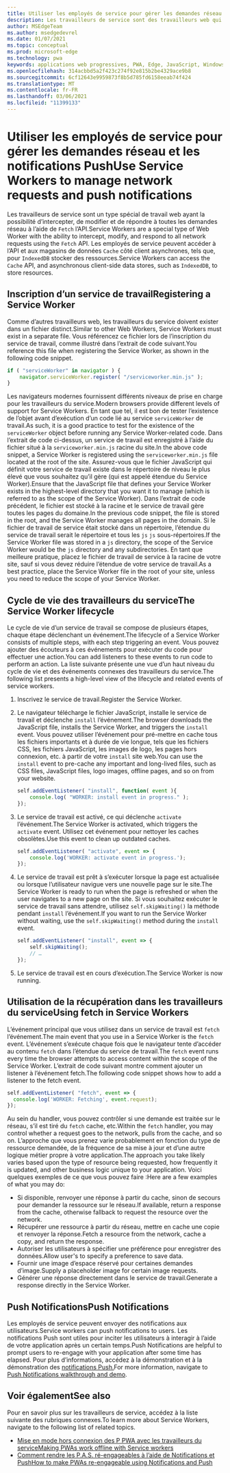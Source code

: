 ```yaml
---
title: Utiliser les employés de service pour gérer les demandes réseau et les notifications Push
description: Les travailleurs de service sont des travailleurs web qui permettent d’améliorer les performances, de répondre à différentes conditions réseau et d’améliorer la connectivité avec votre application web.
author: MSEdgeTeam
ms.author: msedgedevrel
ms.date: 01/07/2021
ms.topic: conceptual
ms.prod: microsoft-edge
ms.technology: pwa
keywords: applications web progressives, PWA, Edge, JavaScript, Windows, UWP, Microsoft Store
ms.openlocfilehash: 314acbbd5a2f423c274f92e815b2be4329ace9b8
ms.sourcegitcommit: 6cf12643e9959873f8b5d785fd6158eeab74f424
ms.translationtype: MT
ms.contentlocale: fr-FR
ms.lasthandoff: 03/06/2021
ms.locfileid: "11399133"
---
```

# <a name="use-service-workers-to-manage-network-requests-and-push-notifications"></a><span data-ttu-id="af993-104">Utiliser les employés de service pour gérer les demandes réseau et les notifications Push</span><span class="sxs-lookup"><span data-stu-id="af993-104">Use Service Workers to manage network requests and push notifications</span></span>

<span data-ttu-id="af993-105">Les travailleurs de service sont un type spécial de travail web ayant la possibilité d’intercepter, de modifier et de répondre à toutes les demandes réseau à l’aide de `Fetch` l’API.</span><span class="sxs-lookup"><span data-stu-id="af993-105">Service Workers are a special type of Web Worker with the ability to intercept, modify, and respond to all network requests using the `Fetch` API.</span></span>  <span data-ttu-id="af993-106">Les employés de service peuvent accéder à l’API et aux magasins de données `Cache` côté client asynchrones, tels que, pour `IndexedDB` stocker des ressources.</span><span class="sxs-lookup"><span data-stu-id="af993-106">Service Workers can access the `Cache` API, and asynchronous client-side data stores, such as `IndexedDB`, to store resources.</span></span>  

## <a name="registering-a-service-worker"></a><span data-ttu-id="af993-107">Inscription d’un service de travail</span><span class="sxs-lookup"><span data-stu-id="af993-107">Registering a Service Worker</span></span>  

<span data-ttu-id="af993-108">Comme d’autres travailleurs web, les travailleurs du service doivent exister dans un fichier distinct.</span><span class="sxs-lookup"><span data-stu-id="af993-108">Similar to other Web Workers, Service Workers must exist in a separate file.</span></span> <span data-ttu-id="af993-109">Vous référencez ce fichier lors de l’inscription du service de travail, comme illustré dans l’extrait de code suivant.</span><span class="sxs-lookup"><span data-stu-id="af993-109">You reference this file when registering the Service Worker, as shown in the following code snippet.</span></span>  

```javascript
if ( "serviceWorker" in navigator ) {
    navigator.serviceWorker.register( "/serviceworker.min.js" );
}
```  

<span data-ttu-id="af993-110">Les navigateurs modernes fournissent différents niveaux de prise en charge pour les travailleurs du service.</span><span class="sxs-lookup"><span data-stu-id="af993-110">Modern browsers provide different levels of support for Service Workers.</span></span> <span data-ttu-id="af993-111">En tant que tel, il est bon de tester l’existence de l’objet avant d’exécution d’un code lié au service `serviceWorker` de travail.</span><span class="sxs-lookup"><span data-stu-id="af993-111">As such, it is a good practice to test for the existence of the `serviceWorker` object before running any Service Worker-related code.</span></span> <span data-ttu-id="af993-112">Dans l’extrait de code ci-dessus, un service de travail est enregistré à l’aide du fichier situé à la `serviceworker.min.js` racine du site.</span><span class="sxs-lookup"><span data-stu-id="af993-112">In the above code snippet, a Service Worker is registered using the `serviceworker.min.js` file located at the root of the site.</span></span> <span data-ttu-id="af993-113">Assurez-vous que le fichier JavaScript qui définit votre service de travail existe dans le répertoire de niveau le plus élevé que vous souhaitez qu’il gère \(qui est appelé étendue du Service Worker\).</span><span class="sxs-lookup"><span data-stu-id="af993-113">Ensure that the JavaScript file that defines your Service Worker exists in the highest-level directory that you want it to manage \(which is referred to as the scope of the Service Worker\).</span></span>  <span data-ttu-id="af993-114">Dans l’extrait de code précédent, le fichier est stocké à la racine et le service de travail gère toutes les pages du domaine.</span><span class="sxs-lookup"><span data-stu-id="af993-114">In the previous code snippet, the file is stored in the root, and the Service Worker manages all pages in the domain.</span></span> <span data-ttu-id="af993-115">Si le fichier de travail de service était stocké dans un répertoire, l’étendue du service de travail serait le répertoire et tous les `js` `js` sous-répertoires.</span><span class="sxs-lookup"><span data-stu-id="af993-115">If the Service Worker file was stored in a `js` directory, the scope of the Service Worker would be the `js` directory and any subdirectories.</span></span>  <span data-ttu-id="af993-116">En tant que meilleure pratique, placez le fichier de travail de service à la racine de votre site, sauf si vous devez réduire l’étendue de votre service de travail.</span><span class="sxs-lookup"><span data-stu-id="af993-116">As a best practice, place the Service Worker file in the root of your site, unless you need to reduce the scope of your Service Worker.</span></span>  

## <a name="the-service-worker-lifecycle"></a><span data-ttu-id="af993-117">Cycle de vie des travailleurs du service</span><span class="sxs-lookup"><span data-stu-id="af993-117">The Service Worker lifecycle</span></span>  

<span data-ttu-id="af993-118">Le cycle de vie d’un service de travail se compose de plusieurs étapes, chaque étape déclenchant un événement.</span><span class="sxs-lookup"><span data-stu-id="af993-118">The lifecycle of a Service Worker consists of multiple steps, with each step triggering an event.</span></span> <span data-ttu-id="af993-119">Vous pouvez ajouter des écouteurs à ces événements pour exécuter du code pour effectuer une action.</span><span class="sxs-lookup"><span data-stu-id="af993-119">You can add listeners to these events to run code to perform an action.</span></span> <span data-ttu-id="af993-120">La liste suivante présente une vue d’un haut niveau du cycle de vie et des événements connexes des travailleurs du service.</span><span class="sxs-lookup"><span data-stu-id="af993-120">The following list presents a high-level view of the lifecycle and related events of service workers.</span></span> 

1.  <span data-ttu-id="af993-121">Inscrivez le service de travail.</span><span class="sxs-lookup"><span data-stu-id="af993-121">Register the Service Worker.</span></span>  
1.  <span data-ttu-id="af993-122">Le navigateur télécharge le fichier JavaScript, installe le service de travail et déclenche `install` l’événement.</span><span class="sxs-lookup"><span data-stu-id="af993-122">The browser downloads the JavaScript file, installs the Service Worker, and triggers the `install` event.</span></span> <span data-ttu-id="af993-123">Vous pouvez utiliser l’événement pour pré-mettre en cache tous les fichiers importants et à durée de vie longue, tels que les fichiers CSS, les fichiers JavaScript, les images de logo, les pages hors connexion, etc. à partir de votre `install` site web.</span><span class="sxs-lookup"><span data-stu-id="af993-123">You can use the `install` event to pre-cache any important and long-lived files, such as CSS files, JavaScript files, logo images, offline pages, and so on from your website.</span></span>  
    
    ```javascript
    self.addEventListener( "install", function( event ){
        console.log( "WORKER: install event in progress." );
    });
    ```  
    
1.  <span data-ttu-id="af993-124">Le service de travail est activé, ce qui déclenche `activate` l’événement.</span><span class="sxs-lookup"><span data-stu-id="af993-124">The Service Worker is activated, which triggers the `activate` event.</span></span>  <span data-ttu-id="af993-125">Utilisez cet événement pour nettoyer les caches obsolètes.</span><span class="sxs-lookup"><span data-stu-id="af993-125">Use this event to clean up outdated caches.</span></span>  
    
    ```javascript
    self.addEventListener( "activate", event => {
        console.log('WORKER: activate event in progress.');
    });
    ```  
    
1.  <span data-ttu-id="af993-126">Le service de travail est prêt à s’exécuter lorsque la page est actualisée ou lorsque l’utilisateur navigue vers une nouvelle page sur le site.</span><span class="sxs-lookup"><span data-stu-id="af993-126">The Service Worker is ready to run when the page is refreshed or when the user navigates to a new page on the site.</span></span> <span data-ttu-id="af993-127">Si vous souhaitez exécuter le service de travail sans attendre, utilisez `self.skipWaiting()` la méthode pendant `install` l’événement.</span><span class="sxs-lookup"><span data-stu-id="af993-127">If you want to run the Service Worker without waiting, use the `self.skipWaiting()` method during the `install` event.</span></span>  
    
    ```javascript
    self.addEventListener( "install", event => {
        self.skipWaiting();
        // …
    });
    ```
    
1.  <span data-ttu-id="af993-128">Le service de travail est en cours d’exécution.</span><span class="sxs-lookup"><span data-stu-id="af993-128">The Service Worker is now running.</span></span>     
    
## <a name="using-fetch-in-service-workers"></a><span data-ttu-id="af993-129">Utilisation de la récupération dans les travailleurs du service</span><span class="sxs-lookup"><span data-stu-id="af993-129">Using fetch in Service Workers</span></span>  

<span data-ttu-id="af993-130">L’événement principal que vous utilisez dans un service de travail est `fetch` l’événement.</span><span class="sxs-lookup"><span data-stu-id="af993-130">The main event that you use in a Service Worker is the `fetch` event.</span></span>  <span data-ttu-id="af993-131">L’événement s’exécute chaque fois que le navigateur tente d’accéder au contenu `fetch` dans l’étendue du service de travail.</span><span class="sxs-lookup"><span data-stu-id="af993-131">The `fetch` event runs every time the browser attempts to access content within the scope of the Service Worker.</span></span> <span data-ttu-id="af993-132">L’extrait de code suivant montre comment ajouter un listener à l’événement fetch.</span><span class="sxs-lookup"><span data-stu-id="af993-132">The following code snippet shows how to add a listener to the fetch event.</span></span>  

```javascript
self.addEventListener( "fetch", event => {
  console.log('WORKER: Fetching', event.request);
});
```  

<span data-ttu-id="af993-133">Au sein du handler, vous pouvez contrôler si une demande est traitée sur le réseau, s’il est tiré du `fetch` cache, etc.</span><span class="sxs-lookup"><span data-stu-id="af993-133">Within the `fetch` handler, you may control whether a request goes to the network, pulls from the cache, and so on.</span></span>  <span data-ttu-id="af993-134">L’approche que vous prenez varie probablement en fonction du type de ressource demandée, de la fréquence de sa mise à jour et d’une autre logique métier propre à votre application.</span><span class="sxs-lookup"><span data-stu-id="af993-134">The approach you take likely varies based upon the type of resource being requested, how frequently it is updated, and other business logic unique to your application.</span></span>  <span data-ttu-id="af993-135">Voici quelques exemples de ce que vous pouvez faire :</span><span class="sxs-lookup"><span data-stu-id="af993-135">Here are a few examples of what you may do:</span></span>  

*   <span data-ttu-id="af993-136">Si disponible, renvoyer une réponse à partir du cache, sinon de secours pour demander la ressource sur le réseau.</span><span class="sxs-lookup"><span data-stu-id="af993-136">If available, return a response from the cache, otherwise fallback to request the resource over the network.</span></span>  
*   <span data-ttu-id="af993-137">Récupérer une ressource à partir du réseau, mettre en cache une copie et renvoyer la réponse.</span><span class="sxs-lookup"><span data-stu-id="af993-137">Fetch a resource from the network, cache a copy, and return the response.</span></span>
*   <span data-ttu-id="af993-138">Autoriser les utilisateurs à spécifier une préférence pour enregistrer des données.</span><span class="sxs-lookup"><span data-stu-id="af993-138">Allow user's to specify a preference to save data.</span></span> 
*   <span data-ttu-id="af993-139">Fournir une image d’espace réservé pour certaines demandes d’image.</span><span class="sxs-lookup"><span data-stu-id="af993-139">Supply a placeholder image for certain image requests.</span></span>  
*   <span data-ttu-id="af993-140">Générer une réponse directement dans le service de travail.</span><span class="sxs-lookup"><span data-stu-id="af993-140">Generate a response directly in the Service Worker.</span></span>  
    
## <a name="push-notifications"></a><span data-ttu-id="af993-141">Push Notifications</span><span class="sxs-lookup"><span data-stu-id="af993-141">Push Notifications</span></span>  

<span data-ttu-id="af993-142">Les employés de service peuvent envoyer des notifications aux utilisateurs.</span><span class="sxs-lookup"><span data-stu-id="af993-142">Service workers can push notifications to users.</span></span> <span data-ttu-id="af993-143">Les notifications Push sont utiles pour inciter les utilisateurs à interagir à l’aide de votre application après un certain temps.</span><span class="sxs-lookup"><span data-stu-id="af993-143">Push Notifications are helpful to prompt users to re-engage with your application after some time has elapsed.</span></span> <span data-ttu-id="af993-144">Pour plus d’informations, accédez à la démonstration et à la démonstration des [notifications Push.][AzurewebsitesWebpushdemo]</span><span class="sxs-lookup"><span data-stu-id="af993-144">For more information, navigate to [Push Notifications walkthrough and demo][AzurewebsitesWebpushdemo].</span></span>  

## <a name="see-also"></a><span data-ttu-id="af993-145">Voir également</span><span class="sxs-lookup"><span data-stu-id="af993-145">See also</span></span>  

<span data-ttu-id="af993-146">Pour en savoir plus sur les travailleurs de service, accédez à la liste suivante des rubriques connexes.</span><span class="sxs-lookup"><span data-stu-id="af993-146">To learn more about Service Workers, navigate to the following list of related topics.</span></span>  

*   [<span data-ttu-id="af993-147">Mise en mode hors connexion des P PWA avec les travailleurs du service</span><span class="sxs-lookup"><span data-stu-id="af993-147">Making PWAs work offline with Service workers</span></span>][MDNPwasMakingOfflineServiceWorkers]  
*   [<span data-ttu-id="af993-148">Comment rendre les P.A.S. ré-engageables à l’aide de Notifications et Push</span><span class="sxs-lookup"><span data-stu-id="af993-148">How to make PWAs re-engageable using Notifications and Push</span></span>][MDNPwasMakeReengageablesingNotificationsPush]  
    
<!-- links -->  

[AzurewebsitesWebpushdemo]: https://webpushdemo.azurewebsites.net "Web Push Notifications |  Démonstrations de Microsoft Edge"  

[MDNPwasMakingOfflineServiceWorkers]: https://developer.mozilla.org/docs/Web/Progressive_web_apps/Offline_Service_workers "Mise en mode hors connexion des P PWAs avec les travailleurs du service : les P PWAs | MDN"  
[MDNPwasMakeReengageablesingNotificationsPush]: https://developer.mozilla.org/docs/Web/Progressive_web_apps/Re-engageable_Notifications_Push "Comment rendre les PAS ré-engageables à l’aide de Notifications et Push - P PWAs | MDN"  
